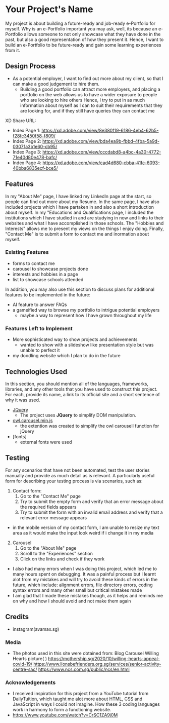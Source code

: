 # Your Project's Name

My project is about building a future-ready and job-ready e-Portfolio for myself. Why is an e-Portfolio important you may ask, well, its because an e-Portfolio allows someone to not only showcase what they have done in the past, but also a good representation of how they present it. Hence, I want to build an e-Portfolio to be future-ready and gain some learning experiences from it.
 
## Design Process

- As a potential employer, I want to find out more about my client, so that I can make a good judgement to hire them.
  - Building a good portfolio can attract more employers, and placing a portfolio on the web allows us to have a wider exposure to people who are looking to hire others
Hence, I try to put in as much information about myself as I can to suit their requirements that they are looking for, and if they still have queries they can contact me


XD Share URL:
- Index Page 1:
https://xd.adobe.com/view/8e380f19-6186-4eb4-62b5-f28fc3450f58-f809/
- Index Page 2:
https://xd.adobe.com/view/bda4ea9b-fbbd-4fba-5a9d-03071a3b1e60-cb95/
- Index Page 3:
https://xd.adobe.com/view/cccdabd8-a4bc-4a30-4772-71e40d80e478-bafc/
- Index Page 4:
https://xd.adobe.com/view/cad4d680-cbba-41fc-6093-40bba6835ecf-bce5/
## Features

In my "About Me" page, I have linked my LinkedIn page at the start, so people can find out more about my Resume. In the same page, I have also included projects which I have partaken in and also a short introduction about myself. In my "Educations and Qualifications page, I included the institutions which I have studied in and are studying in now and links to their websites and what I have accomplished in those schools. The "Hobbies and Interests" allows me to present my views on the things I enjoy doing. Finally, "Contact Me" is to submit a form to contact me and inormation about myself.
 
### Existing Features
- forms to contact me
- carousel to showcase projects done
- interests and hobbies in a page
- list to showcase schools attended

In addition, you may also use this section to discuss plans for additional features to be implemented in the future:
- AI feature to answer FAQs
- a gameified way to browse my portfolio to intrigue potential employers
  - maybe a way to represent how I have grown throughout my life

### Features Left to Implement
- More sophisticated way to show projects and achievements
  - wanted to show with a slideshow like presentation style but was unable to perfect it
- my doodling website which I plan to do in the future

## Technologies Used

In this section, you should mention all of the languages, frameworks, libraries, and any other tools that you have used to construct this project. For each, provide its name, a link to its official site and a short sentence of why it was used.

- [JQuery](https://jquery.com)
    - The project uses **JQuery** to simplify DOM manipulation.
- [owl.carousel.min.js](https://owlcarousel2.github.io/OwlCarousel2/.)
    - the extention was created to simplify the owl carousell function for jQuery
- [fonts]
    - external fonts were used


## Testing

For any scenarios that have not been automated, test the user stories manually and provide as much detail as is relevant. A particularly useful form for describing your testing process is via scenarios, such as:

1. Contact form:
    1. Go to the "Contact Me" page
    2. Try to submit the empty form and verify that an error message about the required fields appears
    3. Try to submit the form with an invalid email address and verify that a relevant error message appears

- in the mobile version of my contact form, I am unable to resize my text area as it would make the input look weird if i change it in my media

2. Carousel
   1. Go to the "About Me" page
   2. Scroll to the "Experiences" section
   3. Click on the links and check if they work

- I also had many errors when I was doing this project, which led me to many hours spent on debugging. It was a painful process but I learnt alot from my mistakes and will try to avoid these kinds of errors in the future, which include: alignment errors, file directory errors, coding syntax errors and many other small but critical mistakes made
- I am glad that I made these mistakes though, as it helps and reminds me on why and how I should avoid and not make them again
## Credits
- instagram(avamax.sg)
### Media
- The photos used in this site were obtained from:
Blog Carousel Willing Hearts picture( )
https://mothership.sg/2020/10/willing-hearts-appeal-covid-19/
https://www.lionsbefrienders.org.sg/services/senior-activity-centre-sac/
https://www.ncs.com.sg/public/ncs/en.html

### Acknowledgements

- I received inspiration for this project from a YouTube tutorial from DailyTuition, which taught me alot more about HTML, CSS and JavaScript in ways I could not imagine. How these 3 coding languages work in harmony to form a functioning website.
- https://www.youtube.com/watch?v=CrSC1ZA9j0M

